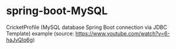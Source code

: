 # spring-boot-MySQL
CricketProfile (MySQL database Spring Boot connection via JDBC Template) example (source: https://www.youtube.com/watch?v=6-haJvQIo6g)
